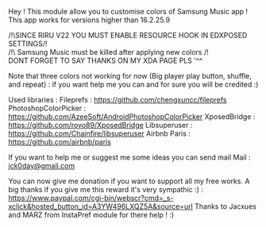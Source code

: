 Hey ! 
This module allow you to customise colors of Samsung Music app !
This app works for versions higher than 16.2.25.9

/!\SINCE RIRU V22 YOU MUST ENABLE RESOURCE HOOK IN EDXPOSED SETTINGS/!\
/!\ Samsung Music must be killed after applying new colors /!\
DONT FORGET TO SAY THANKS ON MY XDA PAGE PLS '^^

Note that three colors not working for now (Big player play button, shuffle, and repeat) : if you want help me you can and for sure you will be credited :)

Used libraries :
Fileprefs : https://github.com/chengxuncc/fileprefs
PhotoshopColorPicker : https://github.com/AzeeSoft/AndroidPhotoshopColorPicker
XposedBridge : https://github.com/rovo89/XposedBridge
Libsuperuser : https://github.com/Chainfire/libsuperuser
Airbnb Paris : https://github.com/airbnb/paris

If you want to help me or suggest me some ideas you can send mail
Mail : jck0day@gmail.com

You can now give me donation if you want to support all my free works. A big thanks if you give me this reward it's very sympathic :) : https://www.paypal.com/cgi-bin/webscr?cmd=_s-xclick&hosted_button_id=A3YW496LXQZ5A&source=url
Thanks to Jacxues and MARZ from InstaPref module for there help ! :)
